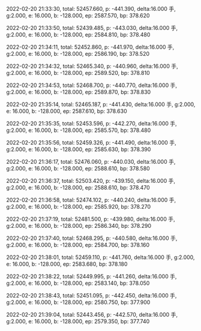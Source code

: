 2022-02-20 21:33:30, total: 52457.660, p: -441.390, delta:16.000 手, g:2.000, e: 16.000, b: -128.000, ep: 2587.570, bp: 378.620

2022-02-20 21:33:50, total: 52439.485, p: -443.030, delta:16.000 手, g:2.000, e: 16.000, b: -128.000, ep: 2584.810, bp: 378.480

2022-02-20 21:34:11, total: 52452.860, p: -441.970, delta:16.000 手, g:2.000, e: 16.000, b: -128.000, ep: 2586.190, bp: 378.520

2022-02-20 21:34:32, total: 52465.340, p: -440.960, delta:16.000 手, g:2.000, e: 16.000, b: -128.000, ep: 2589.520, bp: 378.810

2022-02-20 21:34:53, total: 52468.700, p: -440.770, delta:16.000 手, g:2.000, e: 16.000, b: -128.000, ep: 2589.870, bp: 378.830

2022-02-20 21:35:14, total: 52465.187, p: -441.430, delta:16.000 手, g:2.000, e: 16.000, b: -128.000, ep: 2587.610, bp: 378.630

2022-02-20 21:35:35, total: 52453.596, p: -442.270, delta:16.000 手, g:2.000, e: 16.000, b: -128.000, ep: 2585.570, bp: 378.480

2022-02-20 21:35:56, total: 52459.326, p: -441.490, delta:16.000 手, g:2.000, e: 16.000, b: -128.000, ep: 2585.630, bp: 378.390

2022-02-20 21:36:17, total: 52476.060, p: -440.030, delta:16.000 手, g:2.000, e: 16.000, b: -128.000, ep: 2588.610, bp: 378.580

2022-02-20 21:36:37, total: 52503.420, p: -439.150, delta:16.000 手, g:2.000, e: 16.000, b: -128.000, ep: 2588.610, bp: 378.470

2022-02-20 21:36:58, total: 52474.102, p: -440.240, delta:16.000 手, g:2.000, e: 16.000, b: -128.000, ep: 2585.920, bp: 378.270

2022-02-20 21:37:19, total: 52481.500, p: -439.980, delta:16.000 手, g:2.000, e: 16.000, b: -128.000, ep: 2586.340, bp: 378.290

2022-02-20 21:37:40, total: 52468.295, p: -440.580, delta:16.000 手, g:2.000, e: 16.000, b: -128.000, ep: 2584.700, bp: 378.160

2022-02-20 21:38:01, total: 52459.110, p: -441.760, delta:16.000 手, g:2.000, e: 16.000, b: -128.000, ep: 2583.680, bp: 378.180

2022-02-20 21:38:22, total: 52449.995, p: -441.260, delta:16.000 手, g:2.000, e: 16.000, b: -128.000, ep: 2583.140, bp: 378.050

2022-02-20 21:38:43, total: 52451.095, p: -442.450, delta:16.000 手, g:2.000, e: 16.000, b: -128.000, ep: 2580.750, bp: 377.900

2022-02-20 21:39:04, total: 52443.456, p: -442.570, delta:16.000 手, g:2.000, e: 16.000, b: -128.000, ep: 2579.350, bp: 377.740
